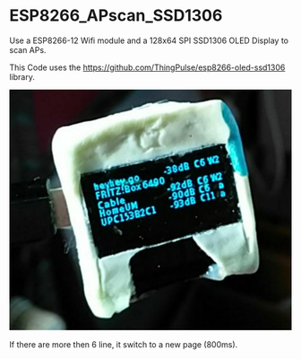 # ESP8266_APscan_SSD1306

Use a ESP8266-12 Wifi module and a 128x64 SPI SSD1306 OLED Display to scan APs.

This Code uses the https://github.com/ThingPulse/esp8266-oled-ssd1306 library.

![Image](image.jpg)

If there are more then 6 line, it switch to a new page (800ms).
